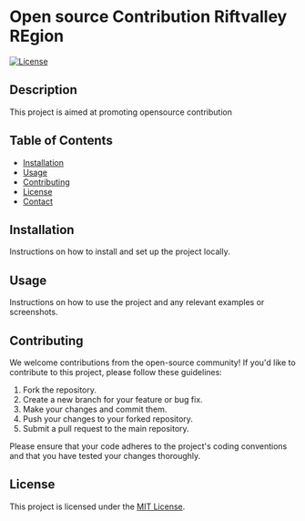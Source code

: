 # Open source Contribution Riftvalley REgion

[![License](https://img.shields.io/badge/license-MIT-blue.svg)](LICENSE)

## Description

This project is aimed at promoting opensource contribution

## Table of Contents

- [Installation](#installation)
- [Usage](#usage)
- [Contributing](#contributing)
- [License](#license)
- [Contact](#contact)

## Installation

Instructions on how to install and set up the project locally.

## Usage

Instructions on how to use the project and any relevant examples or screenshots.

## Contributing

We welcome contributions from the open-source community! If you'd like to contribute to this project, please follow these guidelines:

1. Fork the repository.
2. Create a new branch for your feature or bug fix.
3. Make your changes and commit them.
4. Push your changes to your forked repository.
5. Submit a pull request to the main repository.

Please ensure that your code adheres to the project's coding conventions and that you have tested your changes thoroughly.

## License

This project is licensed under the [MIT License](LICENSE).
